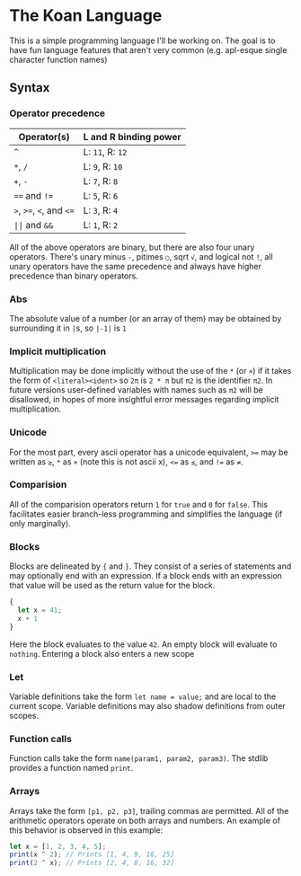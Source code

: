 # The Koan Language
This is a simple programming language I'll be working on. The goal is to have fun language features that aren't very common (e.g. apl-esque single character function names)

## Syntax
### Operator precedence
| Operator(s)                          | L and R binding power     |
| ------------------------------------ | ------------------------- |
| `^`                                  | L: `11`, R: `12`          |
| `*`, `/`                             | L: `9`, R: `10`           |
| `+`, `-`                             | L: `7`, R: `8`            |
| `==` and `!=`                        | L: `5`, R: `6`            |
| `>`, `>=`, `<`, and `<=`             | L: `3`, R: `4`            |
| `\|\|` and `&&`                      | L: `1`, R: `2`            |

All of the above operators are binary, but there are also four unary operators. There's unary minus `-`, pitimes `○`, sqrt `√`, and logical not `!`, all unary operators have the same precedence and always have higher precedence than binary operators.

### Abs
The absolute value of a number (or an array of them) may be obtained by surrounding it in `|`s, so `|-1|` is `1`

### Implicit multiplication
Multiplication may be done implicitly without the use of the `*` (or `×`) if it takes the form of `<literal><ident>` so `2π` is `2 * π` but `π2` is the identifier `π2`. In future versions user-defined variables with names such as `π2` will be disallowed, in hopes of more insightful error messages regarding implicit multiplication.

### Unicode
For the most part, every ascii operator has a unicode equivalent, `>=` may be written as `≥`, `*` as `×` (note this is not ascii x), `<=` as `≤`, and `!=` as `≠`.

### Comparision
All of the comparision operators return `1` for `true` and `0` for `false`. This facilitates easier branch-less programming and simplifies the language (if only marginally).

### Blocks
Blocks are delineated by `{` and `}`. They consist of a series of statements and may optionally end with an expression. If a block ends with an expression that value will be used as the return value for the block.

```js
{
  let x = 41;
  x + 1
}
```

Here the block evaluates to the value `42`. An empty block will evaluate to `nothing`. Entering a block also enters a new scope

### Let
Variable definitions take the form `let name = value;` and are local to the current scope. Variable definitions may also shadow definitions from outer scopes.

### Function calls
Function calls take the form `name(param1, param2, param3)`. The stdlib provides a function named `print`.

### Arrays
Arrays take the form `[p1, p2, p3]`, trailing commas are permitted. All of the arithmetic operators operate on both arrays and numbers. An example of this behavior is observed in this example:

```js
let x = [1, 2, 3, 4, 5];
print(x ^ 2); // Prints [1, 4, 9, 16, 25]
print(2 ^ x); // Prints [2, 4, 8, 16, 32]
```
